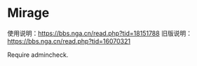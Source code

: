 # Mirage

使用说明：https://bbs.nga.cn/read.php?tid=18151788
旧版说明：https://bbs.nga.cn/read.php?tid=16070321

Require admincheck.
